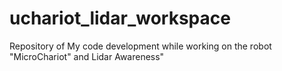 # uchariot_lidar_workspace
Repository of My code development while working on the robot "MicroChariot" and Lidar Awareness"
